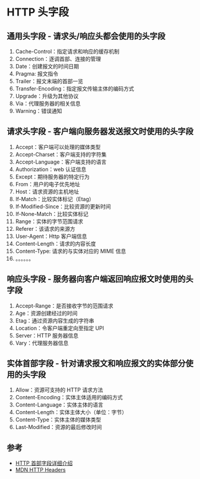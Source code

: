 # HTTP 头字段

## 通用头字段 - 请求头/响应头都会使用的头字段

1. Cache-Control：指定请求和响应的缓存机制
2. Connection：逐调首部、连接的管理
3. Date：创建报文的时间日期
4. Pragma: 报文指令
5. Trailer：报文末端的首部一览
6. Transfer-Encoding：指定报文传输主体的编码方式
7. Upgrade：升级为其他协议
8. Via：代理服务器的相关信息
9. Warning：错误通知

## 请求头字段 - 客户端向服务器发送报文时使用的头字段

1. Accept：客户端可以处理的媒体类型
2. Accept-Charset：客户端支持的字符集
3. Accept-Language：客户端支持的语言
4. Authorization：web 认证信息
5. Except：期待服务器的特定行为
6. From：用户的电子优先地址
7. Host：请求资源的主机地址
8. If-Match：比较实体标记（Etag）
9. If-Modified-Since：比较资源的更新时间
10. If-None-Match：比较实体标记
11. Range：实体的字节范围请求
12. Referer：该请求的来源方
13. User-Agent：Http 客户端信息
14. Content-Length：请求的内容长度
15. Content-Type: 请求的与实体对应的 MIME 信息
16. 。。。。。。

## 响应头字段 - 服务器向客户端返回响应报文时使用的头字段

1. Accept-Range：是否接收字节的范围请求
2. Age：资源创建经过的时间
3. Etag：通过资源内容生成的字符串
4. Location：令客户端重定向至指定 UPI
5. Server：HTTP 服务器信息
6. Vary：代理服务器信息

## 实体首部字段 - 针对请求报文和响应报文的实体部分使用的头字段

1. Allow：资源可支持的 HTTP 请求方法
2. Content-Encoding：实体主体适用的编码方式
3. Content-Language：实体主体的语言
4. Content-Length：实体主体大小（单位：字节）
5. Content-Type：实体主体的媒体类型
6. Last-Modified：资源的最后修改时间

## 参考

- [HTTP 首部字段详细介绍](https://www.cnblogs.com/jycboy/p/http_head.html)
- [MDN HTTP Headers](https://developer.mozilla.org/zh-CN/docs/Web/HTTP/Headers)
